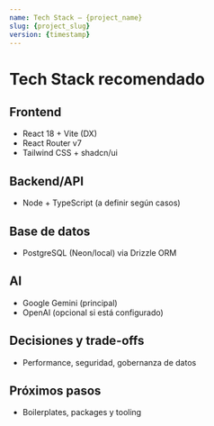 ```yaml
---
name: Tech Stack — {project_name}
slug: {project_slug}
version: {timestamp}
---
```


# Tech Stack recomendado

## Frontend
- React 18 + Vite (DX)
- React Router v7
- Tailwind CSS + shadcn/ui

## Backend/API
- Node + TypeScript (a definir según casos)

## Base de datos
- PostgreSQL (Neon/local) via Drizzle ORM

## AI
- Google Gemini (principal)
- OpenAI (opcional si está configurado)

## Decisiones y trade-offs
- Performance, seguridad, gobernanza de datos

## Próximos pasos
- Boilerplates, packages y tooling
